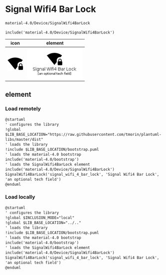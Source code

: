 # Signal Wifi4 Bar Lock

```text
material-4.0/Device/SignalWifi4BarLock
```

```text
include('material-4.0/Device/SignalWifi4BarLock')
```

|icon|element|
|---|---|
|![](SignalWifi4BarLock.png)|![](SignalWifi4BarLock.element.png)|



## element
### Load remotely
```plantuml
@startuml
' configures the library
!global $LIB_BASE_LOCATION="https://raw.githubusercontent.com/tmorin/plantuml-libs/master/dist"
' loads the library
!include $LIB_BASE_LOCATION/bootstrap.puml
' loads the material-4.0 bootstrap
include('material-4.0/bootstrap')
' loads the SignalWifi4BarLock element
include('material-4.0/Device/SignalWifi4BarLock')
SignalWifi4BarLock('signal_wifi_4_bar_lock', 'Signal Wifi4 Bar Lock', 'an optional tech field')
@enduml
```
### Load locally
```plantuml
@startuml
' configures the library
!global $INCLUSION_MODE="local"
!global $LIB_BASE_LOCATION="../.."
' loads the library
!include $LIB_BASE_LOCATION/bootstrap.puml
' loads the material-4.0 bootstrap
include('material-4.0/bootstrap')
' loads the SignalWifi4BarLock element
include('material-4.0/Device/SignalWifi4BarLock')
SignalWifi4BarLock('signal_wifi_4_bar_lock', 'Signal Wifi4 Bar Lock', 'an optional tech field')
@enduml
```

